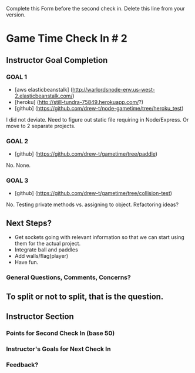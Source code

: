 Complete this Form before the second check in. Delete this line from your version.

# Game Time Check In # 2

## Instructor Goal Completion

### GOAL 1

- [aws elasticbeanstalk] (http://warlordsnode-env.us-west-2.elasticbeanstalk.com/)
- [heroku] (http://still-tundra-75849.herokuapp.com/?)
- [github] (https://github.com/drew-t/node-gametime/tree/heroku_test)

I did not deviate.  Need to figure out static file requiring in Node/Express.  Or move to 2 separate projects.


### GOAL 2

- [github] (https://github.com/drew-t/gametime/tree/paddle)

No.  None.


### GOAL 3

- [github] (https://github.com/drew-t/gametime/tree/collision-test)

No. Testing private methods vs. assigning to object.  Refactoring ideas?


## Next Steps?

- Get sockets going with relevant information so that we can start using them for the actual project.
- Integrate ball and paddles
- Add walls/flag(player)
- Have fun.

### General Questions, Comments, Concerns?

To split or not to split, that is the question.
-----

## Instructor Section

### Points for Second Check In (base 50)

### Instructor's Goals for Next Check In

### Feedback?
